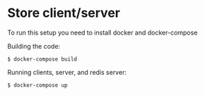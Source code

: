 # Store client/server

To run this setup you need to install docker and docker-compose

Building the code:
```
$ docker-compose build
```

Running clients, server, and redis server:
```
$ docker-compose up
```

